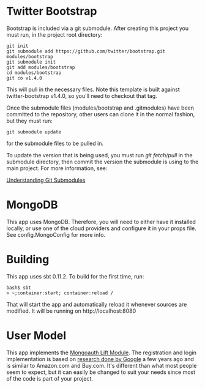 # Twitter Bootstrap

Bootstrap is included via a git submodule. After creating this project
you must run, in the project root directory:

    git init
    git submodule add https://github.com/twitter/bootstrap.git modules/bootstrap
    git submodule init
    git add modules/bootstrap
    cd modules/bootstrap
    git co v1.4.0

This will pull in the necessary files. Note this template is built against twitter-bootstrap v1.4.0,
so you'll need to checkout that tag.

Once the submodule files (modules/bootstrap and .gitmodules) have been committed to the repository,
other users can clone it in the normal fashion, but they must run:

    git submodule update

for the submodule files to be pulled in.

To update the version that is being used, you must run _git fetch/pull_ in the submodule
directory, then commit the version the submodule is using to the main project. For
more information, see:

[Understanding Git Submodules](http://speirs.org/blog/2009/5/11/understanding-git-submodules.html)

# MongoDB

This app uses MongoDB. Therefore, you will need to either have it installed locally, or use one of
the cloud providers and configure it in your props file. See config.MongoConfig for more info.

# Building

This app uses sbt 0.11.2. To build for the first time, run:

    bash$ sbt
    > ~;container:start; container:reload /

That will start the app and automatically reload it whenever sources are modified. It will be running
on http://localhost:8080

# User  Model

This app implements the [Mongoauth Lift Module](https://github.com/eltimn/lift-mongoauth).
The registration and login implementation is based on
[research done by Google](http://sites.google.com/site/oauthgoog/UXFedLogin) a few years ago
and is similar to Amazon.com and Buy.com. It's different than what most people seem to expect,
but it can easily be changed to suit your needs since most of the code is part of your project.
